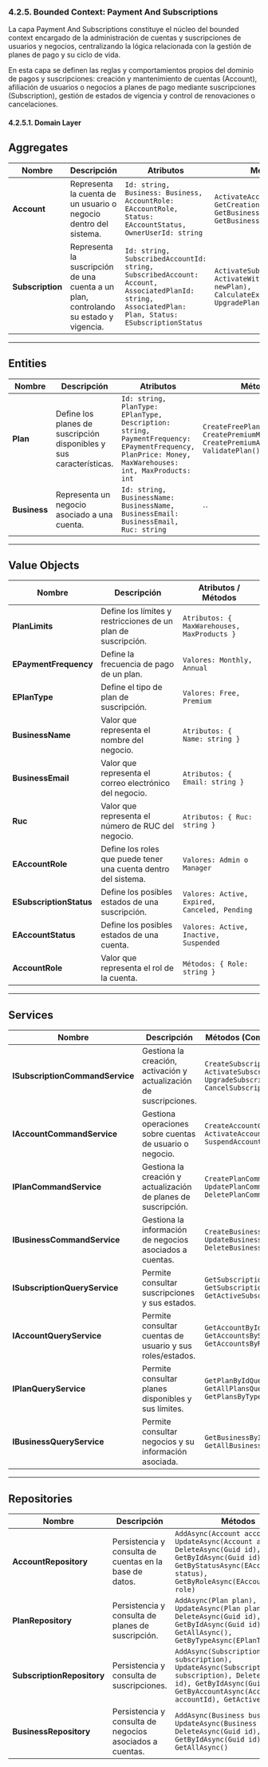 ﻿### 4.2.5. Bounded Context: Payment And Subscriptions ###

La capa Payment And Subscriptions constituye el núcleo del bounded context encargado de la administración de cuentas y suscripciones de usuarios y negocios, centralizando la lógica relacionada con la gestión de planes de pago y su ciclo de vida.

En esta capa se definen las reglas y comportamientos propios del dominio de pagos y suscripciones: creación y mantenimiento de cuentas (Account), afiliación de usuarios o negocios a planes de pago mediante suscripciones (Subscription), gestión de estados de vigencia y control de renovaciones o cancelaciones.

#### 4.2.5.1. Domain Layer ####

## Aggregates

| Nombre           | Descripción                                                                          | Atributos                                                                                                                                          | Métodos                                                                                            |
|------------------|--------------------------------------------------------------------------------------|----------------------------------------------------------------------------------------------------------------------------------------------------|----------------------------------------------------------------------------------------------------|
| **Account**      | Representa la cuenta de un usuario o negocio dentro del sistema.                     | `Id: string, Business: Business, AccountRole: EAccountRole, Status: EAccountStatus, OwnerUserId: string`                                           | `ActivateAccount(), GetCreationDate(), GetBusinessName(), GetBusinessEmail()`                      |
| **Subscription** | Representa la suscripción de una cuenta a un plan, controlando su estado y vigencia. | `Id: string, SubscribedAccountId: string, SubscribedAccount: Account, AssociatedPlanId: string, AssociatedPlan: Plan, Status: ESubscriptionStatus` | `ActivateSubscription(), ActivateWithPlan(Plan newPlan), CalculateExpirationDate(), UpgradePlan()` |

---

## Entities

| Nombre       | Descripción                                                         | Atributos                                                                                                                                           | Métodos                                                                                   |
|--------------|---------------------------------------------------------------------|-----------------------------------------------------------------------------------------------------------------------------------------------------|-------------------------------------------------------------------------------------------|
| **Plan**     | Define los planes de suscripción disponibles y sus características. | `Id: string, PlanType: EPlanType, Description: string, PaymentFrequency: EPaymentFrequency, PlanPrice: Money, MaxWarehouses: int, MaxProducts: int` | `CreateFreePlan(), CreatePremiumMonthlyPlan(), CreatePremiumAnnualPlan(), ValidatePlan()` |
| **Business** | Representa un negocio asociado a una cuenta.                        | `Id: string, BusinessName: BusinessName, BusinessEmail: BusinessEmail, Ruc: string`                                                                 | ``                                                                                        |

---

## Value Objects

| Nombre                  | Descripción                                                     | Atributos / Métodos                           |
|-------------------------|-----------------------------------------------------------------|-----------------------------------------------|
| **PlanLimits**          | Define los límites y restricciones de un plan de suscripción.   | `Atributos: { MaxWarehouses, MaxProducts }`   |
| **EPaymentFrequency**   | Define la frecuencia de pago de un plan.                        | `Valores: Monthly, Annual`                    |
| **EPlanType**           | Define el tipo de plan de suscripción.                          | `Valores: Free, Premium`                      |
| **BusinessName**        | Valor que representa el nombre del negocio.                     | `Atributos: { Name: string }`                 |
| **BusinessEmail**       | Valor que representa el correo electrónico del negocio.         | `Atributos: { Email: string }`                |
| **Ruc**                 | Valor que representa el número de RUC del negocio.              | `Atributos: { Ruc: string }`                  |
| **EAccountRole**        | Define los roles que puede tener una cuenta dentro del sistema. | `Valores: Admin o Manager`                    |
| **ESubscriptionStatus** | Define los posibles estados de una suscripción.                 | `Valores: Active, Expired, Canceled, Pending` |
| **EAccountStatus**      | Define los posibles estados de una cuenta.                      | `Valores: Active, Inactive, Suspended`        |
| **AccountRole**         | Valor que representa el rol de la cuenta.                       | `Métodos: { Role: string }`                   |

---

## Services

| Nombre                          | Descripción                                                        | Métodos (Commands / Queries)                                                                                    |
|---------------------------------|--------------------------------------------------------------------|-----------------------------------------------------------------------------------------------------------------|
| **ISubscriptionCommandService** | Gestiona la creación, activación y actualización de suscripciones. | `CreateSubscriptionCommand, ActivateSubscriptionCommand, UpgradeSubscriptionCommand, CancelSubscriptionCommand` |
| **IAccountCommandService**      | Gestiona operaciones sobre cuentas de usuario o negocio.           | `CreateAccountCommand, ActivateAccountCommand, SuspendAccountCommand`                                           |
| **IPlanCommandService**         | Gestiona la creación y actualización de planes de suscripción.     | `CreatePlanCommand, UpdatePlanCommand, DeletePlanCommand`                                                       |
| **IBusinessCommandService**     | Gestiona la información de negocios asociados a cuentas.           | `CreateBusinessCommand, UpdateBusinessCommand, DeleteBusinessCommand`                                           |
| **ISubscriptionQueryService**   | Permite consultar suscripciones y sus estados.                     | `GetSubscriptionByIdQuery, GetSubscriptionsByAccountQuery, GetActiveSubscriptionsQuery`                         |
| **IAccountQueryService**        | Permite consultar cuentas de usuario y sus roles/estados.          | `GetAccountByIdQuery, GetAccountsByStatusQuery, GetAccountsByRoleQuery`                                         |
| **IPlanQueryService**           | Permite consultar planes disponibles y sus límites.                | `GetPlanByIdQuery, GetAllPlansQuery, GetPlansByTypeQuery`                                                       |
| **IBusinessQueryService**       | Permite consultar negocios y su información asociada.              | `GetBusinessByIdQuery, GetAllBusinessesQuery`                                                                   |

---

## Repositories

| Nombre                     | Descripción                                              | Métodos                                                                                                                                                                              |
|----------------------------|----------------------------------------------------------|--------------------------------------------------------------------------------------------------------------------------------------------------------------------------------------|
| **AccountRepository**      | Persistencia y consulta de cuentas en la base de datos.  | `AddAsync(Account account), UpdateAsync(Account account), DeleteAsync(Guid id), GetByIdAsync(Guid id), GetByStatusAsync(EAccountStatus status), GetByRoleAsync(EAccountRole role)`   |
| **PlanRepository**         | Persistencia y consulta de planes de suscripción.        | `AddAsync(Plan plan), UpdateAsync(Plan plan), DeleteAsync(Guid id), GetByIdAsync(Guid id), GetAllAsync(), GetByTypeAsync(EPlanType type)`                                            |
| **SubscriptionRepository** | Persistencia y consulta de suscripciones.                | `AddAsync(Subscription subscription), UpdateAsync(Subscription subscription), DeleteAsync(Guid id), GetByIdAsync(Guid id), GetByAccountAsync(AccountId accountId), GetActiveAsync()` |
| **BusinessRepository**     | Persistencia y consulta de negocios asociados a cuentas. | `AddAsync(Business business), UpdateAsync(Business business), DeleteAsync(Guid id), GetByIdAsync(Guid id), GetAllAsync()`                                                            |
